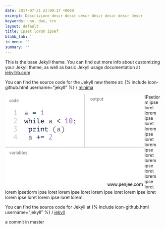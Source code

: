 ```yaml
---
date: 2017-07-21 23:09:17 +0000
excerpt: Descrizione descr descr descr descr descr descr descr
keywords: uno, due, tre
layout: default
title: Ipset lorum ipsef
blahb_lah: ''
in_menu: ''
summary: ''
---
```

This is the base Jekyll theme. You can find out more info about customizing your Jekyll theme, as well as basic Jekyll usage documentation at [jekyllrb.com](http://jekyllrb.com/)

You can find the source code for the Jekyll new theme at:
{% include icon-github.html username="jekyll" %} /
[minima](https://github.com/jekyll/minima)

<img src="/forestryio/images/top-5-programming-animated-gifs_demonstration-of-while-loop-animation_logo.gif" align="left">

IPsetlorm ipse loret lorem ipse loret lorem ipse loret lorem ipse loret lorem ipse loret lorem ipse loret lorem ipsetlorm ipse loret lorem ipse loret lorem ipse loret lorem ipse loret lorem ipse loret lorem ipse loret lorem.

You can find the source code for Jekyll at
{% include icon-github.html username="jekyll" %} /
[jekyll](https://github.com/jekyll/jekyll)

a commit in master